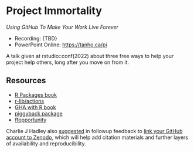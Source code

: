 # Project Immortality
_Using GitHub To Make Your Work Live Forever_

- Recording: {TBD}
- PowerPoint Online: <https://tanho.ca/pi>

A talk given at rstudio::conf(2022) about three free ways to help your project help others, long after you move on from it. 


## Resources

- [R Packages book](https://r-pkgs.org)
- [r-lib/actions](https://github.com/r-lib/actions/)
- [GHA with R book](https://orchid00.github.io/actions_sandbox/)
- [piggyback package](https://github.com/ropensci/piggyback)
- [ffopportunity](https://github.com/ffverse/ffopportunity)

Charlie J Hadley also [suggested](https://twitter.com/charliejhadley/status/1552391693529407489?s=20) in followup feedback to [link your GitHub account to Zenodo](https://docs.github.com/en/repositories/archiving-a-github-repository/referencing-and-citing-content), which will help add citation materials and further layers of availability and reproducibility. 

